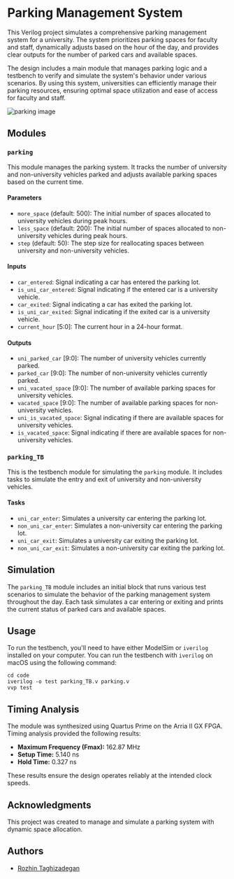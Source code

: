 # Parking Management System

This Verilog project simulates a comprehensive parking management system for a university. The system prioritizes parking spaces for faculty and staff, dynamically adjusts based on the hour of the day, and provides clear outputs for the number of parked cars and available spaces.

The design includes a main module that manages parking logic and a testbench to verify and simulate the system's behavior under various scenarios. By using this system, universities can efficiently manage their parking resources, ensuring optimal space utilization and ease of access for faculty and staff.

![parking image](https://s32.picofile.com/file/8478020692/2308_i504_017_S_m005_c13_isometric_parking_illustration.jpg)

## Modules

### `parking`

This module manages the parking system. It tracks the number of university and non-university vehicles parked and adjusts available parking spaces based on the current time.

#### Parameters

- `more_space` (default: 500): The initial number of spaces allocated to university vehicles during peak hours.
- `less_space` (default: 200): The initial number of spaces allocated to non-university vehicles during peak hours.
- `step` (default: 50): The step size for reallocating spaces between university and non-university vehicles.

#### Inputs

- `car_entered`: Signal indicating a car has entered the parking lot.
- `is_uni_car_entered`: Signal indicating if the entered car is a university vehicle.
- `car_exited`: Signal indicating a car has exited the parking lot.
- `is_uni_car_exited`: Signal indicating if the exited car is a university vehicle.
- `current_hour` [5:0]: The current hour in a 24-hour format.

#### Outputs

- `uni_parked_car` [9:0]: The number of university vehicles currently parked.
- `parked_car` [9:0]: The number of non-university vehicles currently parked.
- `uni_vacated_space` [9:0]: The number of available parking spaces for university vehicles.
- `vacated_space` [9:0]: The number of available parking spaces for non-university vehicles.
- `uni_is_vacated_space`: Signal indicating if there are available spaces for university vehicles.
- `is_vacated_space`: Signal indicating if there are available spaces for non-university vehicles.

### `parking_TB`

This is the testbench module for simulating the `parking` module. It includes tasks to simulate the entry and exit of university and non-university vehicles.

#### Tasks

- `uni_car_enter`: Simulates a university car entering the parking lot.
- `non_uni_car_enter`: Simulates a non-university car entering the parking lot.
- `uni_car_exit`: Simulates a university car exiting the parking lot.
- `non_uni_car_exit`: Simulates a non-university car exiting the parking lot.

## Simulation

The `parking_TB` module includes an initial block that runs various test scenarios to simulate the behavior of the parking management system throughout the day. Each task simulates a car entering or exiting and prints the current status of parked cars and available spaces.

## Usage

To run the testbench, you'll need to have either ModelSim or `iverilog` installed on your computer. You can run the testbench with `iverilog` on macOS using the following command:
```
cd code
iverilog -o test parking_TB.v parking.v
vvp test
```

## Timing Analysis

The module was synthesized using Quartus Prime on the Arria II GX FPGA. Timing analysis provided the following results:

- **Maximum Frequency (Fmax):** 162.87 MHz
- **Setup Time:** 5.140 ns
- **Hold Time:** 0.327 ns

These results ensure the design operates reliably at the intended clock speeds.

## Acknowledgments

This project was created to manage and simulate a parking system with dynamic space allocation.

## Authors
- [Rozhin Taghizadegan](https://github.com/RozhTagh)
